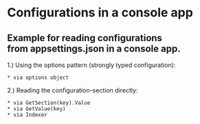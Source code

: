 # Configurations in a console app

## Example for reading configurations<br>from appsettings.json in a console app.

1.) Using the options pattern (strongly typed configuration):

    * via options object


2.) Reading the configuration-section directly:

    * via GetSection(key).Value
    * via GetValue(key)
    * via Indexer
    
